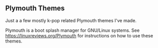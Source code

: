 ## Plymouth Themes

Just a a few mostly k-pop related Plymouth themes I've made.

Plymouth is a boot splash manager for GNU/Linux systems.
See https://linuxreviews.org/Plymouth for instructions on how to use these themes.

